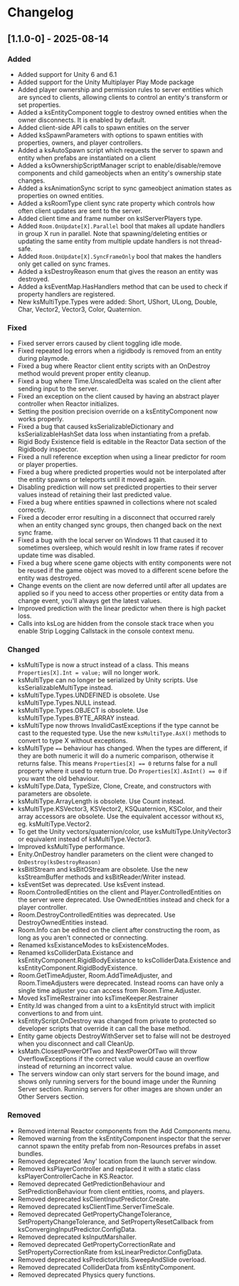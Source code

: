 # Changelog

## [1.1.0-0] - 2025-08-14

### Added
- Added support for Unity 6 and 6.1
- Added support for the Unity Multiplayer Play Mode package
- Added player ownership and permission rules to server entities which are synced to clients, allowing clients to control an entity's transform or set properties.
- Added a ksEntityComponent toggle to destroy owned entities when the owner disconnects. It is enabled by default.
- Added client-side API calls to spawn entities on the server
- Added ksSpawnParameters with options to spawn entities with properties, owners, and player controllers.
- Added a ksAutoSpawn script which requests the server to spawn and entity when prefabs are instantiated on a client
- Added a ksOwnershipScriptManager script to enable/disable/remove components and child gameobjects when an entity's ownership state changes.
- Added a ksAnimationSync script to sync gameobject animation states as properties on owned entities.
- Added a ksRoomType client sync rate property which controls how often client updates are sent to the server.
- Added client time and frame number on ksIServerPlayers type.
- Added `Room.OnUpdate[X].Parallel` bool that makes all update handlers in group X run in parallel. Note that spawning/deleting entities or updating the same entity from multiple update handlers is not thread-safe.
- Added `Room.OnUpdate[X].SyncFrameOnly` bool that makes the handlers only get called on sync frames.
- Added a ksDestroyReason enum that gives the reason an entity was destroyed.
- Added a ksEventMap.HasHandlers method that can be used to check if property handlers are registered.
- New ksMultiType.Types were added: Short, UShort, ULong, Double, Char, Vector2, Vector3, Color, Quaternion.

### Fixed
- Fixed server errors caused by client toggling idle mode.
- Fixed repeated log errors when a rigidbody is removed from an entity during playmode.
- Fixed a bug where Reactor client entity scripts with an OnDestroy method would prevent proper entity cleanup.
- Fixed a bug where Time.UnscaledDelta was scaled on the client after sending input to the server.
- Fixed an exception on the client caused by having an abstract player controller when Reactor initializes.
- Setting the position precision override on a ksEntityComponent now works properly.
- Fixed a bug that caused ksSerializableDictionary and ksSerializableHashSet data loss when instantiating from a prefab.
- Rigid Body Existence field is editable in the Reactor Data section of the Rigidbody inspector.
- Fixed a null reference exception when using a linear predictor for room or player properties.
- Fixed a bug where predicted properties would not be interpolated after the entity spawns or teleports until it moved again.
- Disabling prediction will now set predicted properties to their server values instead of retaining their last predicted value.
- Fixed a bug where entities spawned in collections where not scaled correctly.
- Fixed a decoder error resulting in a disconnect that occurred rarely when an entity changed sync groups, then changed back on the next sync frame.
- Fixed a bug with the local server on Windows 11 that caused it to sometimes oversleep, which would reshlt in low frame rates if recover update time was disabled.
- Fixed a bug where scene game objects with entity components were not be reused if the game object was moved to a different scene before the entity was destroyed.
- Change events on the client are now deferred until after all updates are applied so if you need to access other properties or entity data from a change event, you'll always get the latest values.
- Improved prediction with the linear predictor when there is high packet loss.
- Calls into ksLog are hidden from the console stack trace when you enable Strip Logging Callstack in the console context menu.

### Changed
- ksMultiType is now a struct instead of a class. This means `Properties[X].Int = value;` will no longer work.
- ksMultiType can no longer be serialized by Unity scripts. Use ksSerializableMultiType instead.
- ksMultiType.Types.UNDEFINED is obsolete. Use ksMultiType.Types.NULL instead.
- ksMultiType.Types.OBJECT is obsolete. Use ksMultiType.Types.BYTE_ARRAY instead.
- ksMultiType now throws InvalidCastExceptions if the type cannot be cast to the requested type. Use the new `ksMultiType.AsX()` methods to convert to type X without exceptions.
- ksMultiType `==` behaviour has changed. When the types are different, if they are both numeric it will do a numeric comparison, otherwise it returns false. This means `Properties[X] == 0` returns false for a null property where it used to return true. Do `Properties[X].AsInt() == 0` if you want the old behaviour.
- ksMultiType.Data, TypeSize, Clone, Create, and constructors with parameters are obsolete.
- ksMultiType.ArrayLength is obsolete. Use Count instead.
- ksMultiType.KSVector3, KSVector2, KSQuaternion, KSColor, and their array accessors are obsolete. Use the equivalent accessor without `KS`, eg. ksMultiType.Vector2.
- To get the Unity vectors/quaternion/color, use ksMultiType.UnityVector3 or equivalent instead of ksMultiType.Vector3.
- Improved ksMultiType performance.
- Enity.OnDestroy handler parameters on the client were changed to `OnDestroy(ksDestroyReason)`
- ksBitIStream and ksBitOStream are obsolete. Use the new ksStreamBuffer methods and ksBitReader/Writer instead.
- ksEventSet was deprecated. Use ksEvent instead.
- Room.ControlledEntities on the client and Player.ControlledEntities on the server were deprecated. Use OwnedEntities instead and check for a player controller.
- Room.DestroyControlledEntities was deprecated. Use DestroyOwnedEntities instead.
- Room.Info can be edited on the client after constructing the room, as long as you aren't connected or connecting.
- Renamed ksExistanceModes to ksExistenceModes.
- Renamed ksColliderData.Existance and ksEntityComponent.RigidBodyExistance to ksColliderData.Existence and ksEntityComponent.RigidBodyExistence.
- Room.GetTimeAdjuster, Room.AddTimeAdjuster, and Room.TimeAdjusters were deprecated. Instead rooms can have only a single time adjuster you can access from Room.Time.Adjuster.
- Moved ksTimeRestrainer into ksTimeKeeper.Restrainer
- Entity.Id was changed from a uint to a ksEntityId struct with implicit convertions to and from uint.
- ksEntityScript.OnDestroy was changed from private to protected so developer scripts that override it can call the base method.
- Entity game objects DestroyWithServer set to false will not be destroyed when you disconnect and call CleanUp.
- ksMath.ClosestPowerOfTwo and NextPowerOfTwo will throw OverflowExceptions if the correct value would cause an overflow instead of returning an incorrect value.
- The servers window can only start servers for the bound image, and shows only running servers for the bound image under the Running Server section. Running servers for other images are shown under an Other Servers section. 

### Removed
- Removed internal Reactor components from the Add Components menu.
- Removed warning from the ksEntityComponent inspector that the server cannot spawn the entity prefab from non-Resources prefabs in asset bundles.
- Removed deprecated 'Any' location from the launch server window.
- Removed ksPlayerController and replaced it with a static class ksPlayerControllerCache in KS.Reactor.
- Removed deprecated GetPredictionBehaviour and SetPredictionBehaviour from client entities, rooms, and players.
- Removed deprecated ksClientInputPredictor.Create.
- Removed deprecated ksClientTime.ServerTimeScale.
- Removed deprecated GetPropertyChangeTolerance, SetPropertyChangeTolerance, and SetPropertyResetCallback from ksConvergingInputPredictor.ConfigData.
- Removed deprecated ksInputMarshaller.
- Removed deprecated GetPropertyCorrectionRate and SetPropertyCorrectionRate from ksLinearPredictor.ConfigData.
- Removed deprecated ksPredictorUtils.SweepAndSlide overload.
- Removed deprecated ColliderData from ksEntityComponent.
- Removed deprecated Physics query functions.